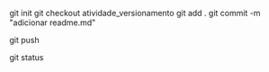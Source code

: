 git init 
git checkout atividade_versionamento
git add . 
git commit -m "adicionar readme.md"

git push

git status